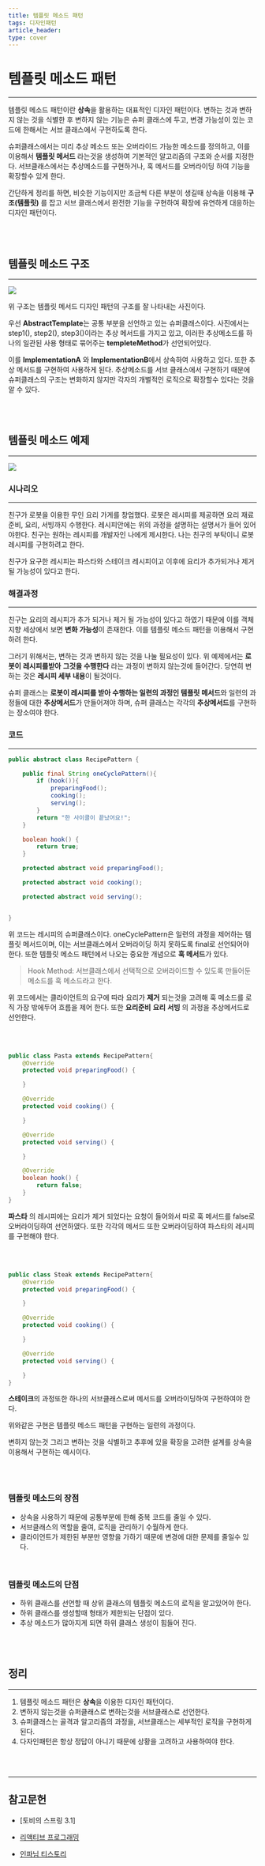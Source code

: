 ```yaml
---
title: 템플릿 메소드 패턴
tags: 디자인패턴
article_header:
type: cover
---
```

# 템플릿 메소드 패턴

---

템플릿 메소드 패턴이란 **상속**을 활용하는 대표적인 디자인 패턴이다. 변하는 것과 변하지 않는 것을 식별한 후 변하지 않는 기능은 슈퍼 클래스에 두고, 변경 가능성이
있는 코드에 한해서는 서브 클래스에서 구현하도록 한다.

슈퍼클래스에서는 미리 추상 메소드 또는 오버라이드 가능한 메소드를 정의하고, 이를 이용해서 **템플릿 메서드** 라는것을 생성하여 기본적인 알고리즘의 구조와 순서를
지정한다. 서브클래스에서는 추상메소드를 구현하거나, 훅 메서드를 오버라이딩 하여 기능을 확장할수 있게 한다.

간단하게 정리를 하면, 비슷한 기능이지만 조금씩 다른 부분이 생길때 상속을 이용해 **구조(템플릿)** 를  잡고 서브 클래스에서 완전한 기능을 구현하여 확장에 유연하게
대응하는 디자인 패턴이다.

<br><br>

## 템플릿 메소드 구조

---

![](https://raw.githubusercontent.com/jickDo/picture/master/DesignPattern/template_mathod.png)

위 구조는 템플릿 메서드 디자인 패턴의 구조를 잘 나타내는 사진이다.

우선 **AbstractTemplate**는 공통 부분을 선언하고 있는 슈퍼클래스이다. 사진에서는
step1(), step2(), step3()이라는 추상 메서드를 가지고 있고, 이러한 추상메소드를 하나의 일관된 사용 형태로 묶어주는 **templeteMethod**가 선언되어있다.

이를 **ImplementationA** 와 **ImplementationB**에서 상속하여 사용하고 있다. 또한 추상 메서드를 구현하여 사용하게 된다. 추상메소드를 서브 클래스에서 구현하기
때문에 슈퍼클래스의 구조는 변화하지 않지만 각자의 개별적인 로직으로 확장할수 있다는 것을 알 수 있다.

<br><br>

## 템플릿 메소드 예제

---

![](https://raw.githubusercontent.com/jickDo/picture/master/DesignPattern/template_example.png)

### 시나리오

---

친구가 로봇을 이용한 무인 요리 가게를 창업했다. 로봇은 레시피를 제공하면 요리 재료 준비, 요리, 서빙까지 수행한다. 레시피안에는 위의 과정을 설명하는 설명서가 들어
있어야한다. 친구는 원하는 레시피를 개발자인 나에게 제시한다. 나는 친구의 부탁이니 로봇 레시피를 구현하려고 한다.

친구가 요구한 레시피는 파스타와 스테이크 레시피이고 이후에 요리가 추가되거나 제거될 가능성이 있다고 한다.


### 해결과정

---

친구는 요리의 레시피가 추가 되거나 제거 될 가능성이 있다고 하였기 때문에 이를 객체지향 세상에서 보면 **변화 가능성**이 존재한다. 이를 템플릿 메소드 패턴을 이용해서
구현하려 한다.

그러기 위해서는, 변하는 것과 변하지 않는 것을 나눌 필요성이 있다. 위 예제에서는 **로봇이** **레시피를받아** **그것을 수행한다** 라는 과정이 변하지 않는것에 들어간다.
당연히 변하는 것은 **레시피 세부 내용**이 될것이다.

슈퍼 클래스는 **로봇이 레시피를 받아 수행하는 일련의 과정인 템플릿 메서드**와 일련의 과정들에 대한 **추상메서드**가 만들어져야 하며, 슈퍼 클래스는 각각의 **추상메서드**를
구현하는 장소여야 한다.

### 코드

---

````java
public abstract class RecipePattern {

    public final String oneCyclePattern(){
        if (hook()){
            preparingFood();
            cooking();
            serving();
        }
        return "한 사이클이 끝났어요!";
    }

    boolean hook() {
        return true;
    }

    protected abstract void preparingFood();

    protected abstract void cooking();

    protected abstract void serving();


}
````

위 코드는 레시피의 슈퍼클래스이다. oneCyclePattern은 일련의 과정을 제어하는 템플릿 메서드이며, 이는 서브클래스에서 오버라이딩 하지 못하도록 final로 선언되어야 한다.
또한 템플릿 메소드 패턴에서 나오는 중요한 개념으로 **훅 메서드**가 있다.

> Hook Method: 서브클래스에서 선택적으로 오버라이드할 수 있도록 만들어둔 메소드를 훅 메소드라고 한다.

위 코드에서는 클라이언트의 요구에 따라 요리가 **제거** 되는것을 고려해 훅 메소드를 로직 가장 밖에두어 흐름을 제어 한다. 또한 **요리준비** **요리** **서빙** 의 과정을
추상메서드로 선언한다.

<br><br>

````java
public class Pasta extends RecipePattern{
    @Override
    protected void preparingFood() {

    }

    @Override
    protected void cooking() {

    }

    @Override
    protected void serving() {

    }

    @Override
    boolean hook() {
        return false;
    }
}
````

**파스타** 의 레시피에는 요리가 제거 되었다는 요청이 들어와서 따로 훅 메서드를 false로 오버라이딩하여 선언하였다. 또한 각각의 메서드 또한 오버라이딩하여 파스타의
레시피를 구현해야 한다.

<br><br>

````java
public class Steak extends RecipePattern{
    @Override
    protected void preparingFood() {

    }

    @Override
    protected void cooking() {

    }

    @Override
    protected void serving() {

    }
}
````

**스테이크**의 과정또한 하나의 서브클래스로써 메서드를 오버라이딩하여 구현하여야 한다.

위와같은 구현은 템플릿 메소드 패턴을 구현하는 일련의 과정이다.

변하지 않는것 그리고 변하는 것을 식별하고
추후에 있을 확장을 고려한 설계를 상속을 이용해서 구현하는 예시이다.

<br><br>

### 템플릿 메소드의 장점

- 상속을 사용하기 때문에 공통부분에 한해 중복 코드를 줄일 수 있다.
- 서브클래스의 역할을 줄여, 로직을 관리하기 수월하게 한다.
- 클라이언트가 제한된 부분만 영향을 가하기 때문에 변경에 대한 문제를 줄일수 있다.

<br>

### 템플릿 메소드의 단점

- 하위 클래스를 선언할 때 상위 클래스의 템플릿 메소드의 로직을 알고있어야 한다.
- 하위 클래스를 생성할때 형태가 제한되는 단점이 있다.
- 추상 메소드가 많아지게 되면 하위 클래스 생성이 힘들어 진다.

<br><br>

## 정리

---

1. 템플릿 메소드 패턴은 **상속**을 이용한 디자인 패턴이다.
2. 변하지 않는것을 슈퍼클래스로 변하는것을 서브클래스로 선언한다.
3. 슈퍼클래스는 골격과 알고리즘의 과정을, 서브클래스는 세부적인 로직을 구현하게 된다.
4. 다자인패턴은 항상 정답이 아니기 때문에 상황을 고려하고 사용하여야 한다.

<br><br>

---

## 참고문헌
- [토비의 스프링 3.1]

- [리액티브 프로그래밍](https://reactiveprogramming.io/blog/en/design-patterns/template-method)

- [인파님 티스토리](https://inpa.tistory.com/entry/GOF-%F0%9F%92%A0-%ED%85%9C%ED%94%8C%EB%A6%BF-%EB%A9%94%EC%86%8C%EB%93%9CTemplate-Method-%ED%8C%A8%ED%84%B4-%EC%A0%9C%EB%8C%80%EB%A1%9C-%EB%B0%B0%EC%9B%8C%EB%B3%B4%EC%9E%90)






